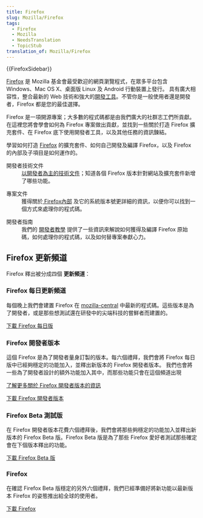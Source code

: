 ```yaml
---
title: Firefox
slug: Mozilla/Firefox
tags:
  - Firefox
  - Mozilla
  - NeedsTranslation
  - TopicStub
translation_of: Mozilla/Firefox
---
```

{{FirefoxSidebar}}

[Firefox](https://www.mozilla.org/firefox/) 是 Mozilla 基金會最受歡迎的網頁瀏覽程式，在眾多平台包含 Windows、Mac OS X、桌面版 Linux 及 Android 行動裝置上發行。 具有廣大相容性，整合最新的 Web 技術和強大的[開發工具](/zh-TW/docs/Tools)。不管你是一般使用者還是開發者，Firefox 都是您的最佳選擇。

Firefox 是一項開源專案；大多數的程式碼都是由我們廣大的社群志工們所貢獻。在這裡您將會學會如何為 Firefox 專案做出貢獻，並找到一些關於打造 Firefox 擴充套件、在 Firefox 底下使用開發者工具，以及其他任務的資訊鍊結。

學習如何打造 [Firefox](https://www.mozilla.org/firefox/) 的擴充套件、如何自己開發及編譯 Firefox，以及 Firefox 的內部及子項目是如何運作的。

<dl><dt>開發者技術文件</dt><dd><a href="/zh-TW/Firefox/Releases">以開發者為主的技術文件</a>；知道各個 Firefox 版本針對網站及擴充套件新增了哪些功能。<p></p></dd><dt>專案文件</dt><dd>獲得關於<a href="/zh-TW/docs/Mozilla"> Firefox內部</a> 及它的系統版本號更詳細的資訊，以便你可以找到一個方式來處理你的程式碼。<p></p></dd><dt>開發者指南</dt><dd>我們的 <a href="/zh-TW/docs/Developer_Guide">開發者教學</a> 提供了一些資訊來解說如何獲得及編譯 Firefox 原始碼，如何處理你的程式碼，以及如何替專案奉獻心力。<p></p></dd></dl>

## Firefox 更新頻道

Firefox 釋出被分成四個 **更新頻道**：

### Firefox 每日更新頻道

每個晚上我們會建置 Firefox 在 [mozilla-central](/zh-TW/docs/mozilla-central) 中最新的程式碼。這些版本是為了開發者，或是那些想測試還在研發中的尖端科技的嘗鮮者而建置的。

[下載 Firefox 每日版](https://nightly.mozilla.org/)

### Firefox 開發者版本

這個 Firefox 是為了開發者量身訂製的版本。每六個禮拜，我們會將 Firefox 每日版中已經夠穩定的功能加入，並釋出新版本的 Firefox 開發者版本。 我們也會將一些為了開發者設計的額外功能加入其中，而那些功能只會在這個頻道出現

[了解更多關於 Firefox 開發者版本的資訊](/zh-TW/Firefox/Developer_Edition)

[下載 Firefox 開發者版本](https://www.mozilla.org/firefox/developer/)

### Firefox Beta 測試版

在 Firefox 開發者版本花費六個禮拜後，我們會將那些夠穩定的功能加入並釋出新版本的 Firefox Beta 版。Firefox Beta 版是為了那些 Firefox 愛好者測試那些確定會在下個版本釋出的功能。

[下載 Firefox Beta 版](https://www.mozilla.org/firefox/channel/#beta)

### Firefox

在確認 Firefox Beta 版穩定的另外六個禮拜，我們已經準備好將新功能以最新版本 Firefox 的姿態推出給全球的使用者。

[下載 Firefox](https://www.mozilla.org/firefox/channel/#firefox)
